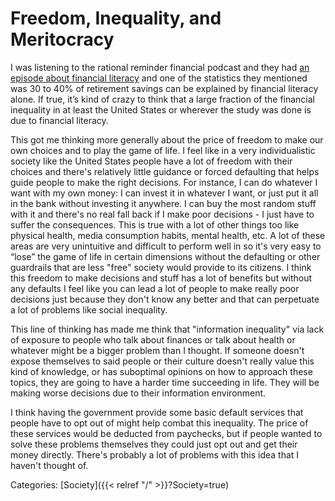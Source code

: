 # Freedom, Inequality, and Meritocracy

I was listening to the rational reminder financial podcast and they had [an
episode about financial
literacy](https://podcasts.google.com/feed/aHR0cHM6Ly9yYXRpb25hbHJlbWluZGVyLmxpYnN5bi5jb20vcnNz/episode/ZjQyYThmNjktZjhiMC00MzFmLTk0NzQtM2EwZTY2ODc0ZTk5?ep=14)
and one of the statistics they mentioned was 30 to 40% of retirement savings can
be explained by financial literacy alone.
If true, it’s kind of crazy to think that a large fraction of the financial
inequality in at least the United States or wherever the study was done is due
to financial literacy.

This got me thinking more generally about the price of freedom to make our own
choices and to play the game of life.
I feel like in a very individualistic society like the United States people have
a lot of freedom with their choices and there's relatively little guidance or
forced defaulting that helps guide people to make the right decisions.
For instance, I can do whatever I want with my own money: I can invest it in
whatever I want, or just put it all in the bank without investing it anywhere.
I can buy the most random stuff with it and there's no real fall back if I make
poor decisions - I just have to suffer the consequences.
This is true with a lot of other things too like physical health, media
consumption habits, mental health, etc.
A lot of these areas are very unintuitive and difficult to perform well in so
it's very easy to “lose” the game of life in certain dimensions without the
defaulting or other guardrails that are less "free" society would provide to its
citizens.
I think this freedom to make decisions and stuff has a lot of benefits but
without any defaults I feel like you can lead a lot of people to make really
poor decisions just because they don't know any better and that can perpetuate a
lot of problems like social inequality.

This line of thinking has made me think that "information inequality" via lack
of exposure to people who talk about finances or talk about health or whatever
might be a bigger problem than I thought.
If someone doesn't expose themselves to said people or their culture doesn't
really value this kind of knowledge, or has suboptimal opinions on how to
approach these topics, they are going to have a harder time succeeding in life.
They will be making worse decisions due to their information environment.

I think having the government provide some basic default services that people
have to opt out of might help combat this inequality.
The price of these services would be deducted from paychecks, but if people
wanted to solve these problems themselves they could just opt out and get their
money directly.
There's probably a lot of problems with this idea that I haven't thought of.

Categories: [Society]({{< relref "/" >}}?Society=true)